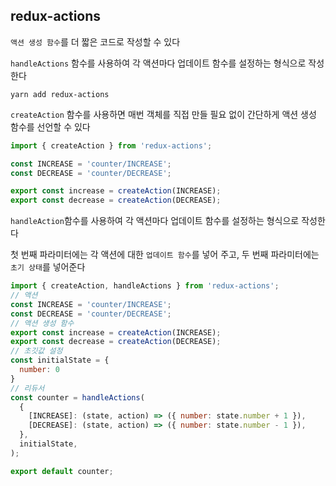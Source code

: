 ## redux-actions
  
`액션 생성 함수`를 더 짧은 코드로 작성할 수 있다  
  
`handleActions` 함수를 사용하여 각 액션마다 업데이트 함수를 설정하는 형식으로 작성한다  
  
```
yarn add redux-actions
```
  
`createAction` 함수를 사용하면 매번 객체를 직접 만들 필요 없이 간단하게 액션 생성 함수를 선언할 수 있다  
  
```jsx
import { createAction } from 'redux-actions';

const INCREASE = 'counter/INCREASE';
const DECREASE = 'counter/DECREASE';

export const increase = createAction(INCREASE);
export const decrease = createAction(DECREASE);
```
  
`handleAction`함수를 사용하여 각 액션마다 업데이트 함수를 설정하는 형식으로 작성한다  
  
첫 번째 파라미터에는 각 액션에 대한 `업데이트 함수`를 넣어 주고, 두 번째 파라미터에는 `초기 상태`를 넣어준다  
  
```jsx
import { createAction, handleActions } from 'redux-actions';
// 액션
const INCREASE = 'counter/INCREASE';
const DECREASE = 'counter/DECREASE';
// 액션 생성 함수
export const increase = createAction(INCREASE);
export const decrease = createAction(DECREASE);
// 초깃값 설정
const initialState = {
  number: 0
}
// 리듀서
const counter = handleActions(
  {
    [INCREASE]: (state, action) => ({ number: state.number + 1 }),
    [DECREASE]: (state, action) => ({ number: state.number - 1 }),
  },
  initialState,
);

export default counter;
```
